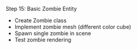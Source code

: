 Step 15: Basic Zombie Entity
- Create Zombie class
- Implement zombie mesh (different color cube)
- Spawn single zombie in scene
- Test zombie rendering